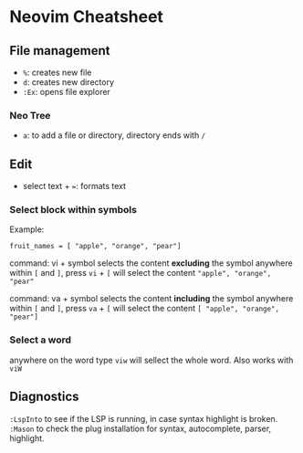 # Neovim Cheatsheet

## File management

- `%`: creates new file 
- `d`: creates new directory 
- `:Ex`: opens file explorer

### Neo Tree

- `a`: to add a file or directory, directory ends with `/`

## Edit

- select text + `=`: formats text

### Select block within symbols 

Example: 

    fruit_names = [ "apple", "orange", "pear"]

command: vi + symbol
selects the content **excluding** the symbol
anywhere within `[` and `]`, press `vi` + `[`
will select the content `"apple", "orange", "pear"`


command: va + symbol
selects the content **including** the symbol
anywhere within `[` and `]`, press `va` + `[`
will select the content `[ "apple", "orange", "pear"]`

### Select a word

anywhere on the word type `viw` will sellect the whole word.
Also works with `viW`

## Diagnostics

`:LspInto` to see if the LSP is running, in case syntax highlight is broken.
`:Mason` to check the plug installation for syntax, autocomplete, parser, highlight.
